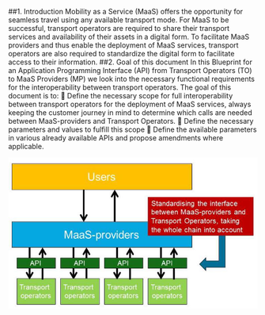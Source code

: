##1. Introduction
 Mobility as a Service (MaaS) offers the opportunity for seamless travel using any available transport mode. For MaaS to be successful, transport operators are required to share their transport services and availability of their assets in a digital form. To facilitate MaaS providers and thus enable the deployment of MaaS services, transport operators are also required to standardize the digital form to facilitate access to their information.
##2. Goal of this document
In this Blueprint for an Application Programming Interface (API) from Transport Operators (TO) to MaaS Providers (MP) we look into the necessary functional requirements for the interoperability between transport operators. The goal of this document is to:
 Define the necessary scope for full interoperability between transport operators for the deployment of MaaS services, always keeping the customer journey in mind to determine which calls are needed between MaaS-providers and Transport Operators.
 Define the necessary parameters and values to fulfill this scope
 Define the available parameters in various already available APIs and propose
amendments where applicable.

![Example Image](./images/introduction/2a.jpg "title")
